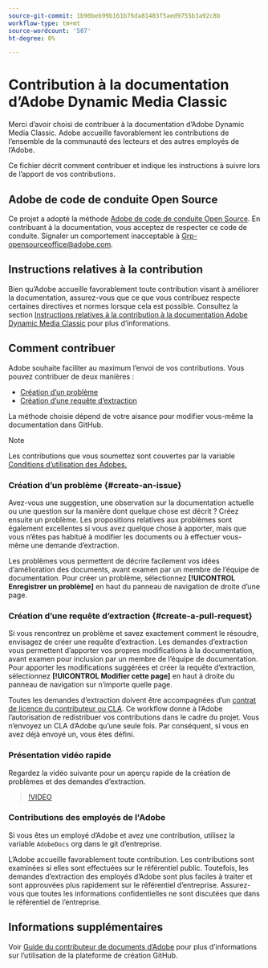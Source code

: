 ```yaml
---
source-git-commit: 1b90beb99b161b76da81403f5aed9755b3a92c8b
workflow-type: tm+mt
source-wordcount: '507'
ht-degree: 0%

---
```

# Contribution à la documentation d’Adobe Dynamic Media Classic

Merci d’avoir choisi de contribuer à la documentation d’Adobe Dynamic Media Classic. Adobe accueille favorablement les contributions de l’ensemble de la communauté des lecteurs et des autres employés de l’Adobe.

Ce fichier décrit comment contribuer et indique les instructions à suivre lors de l’apport de vos contributions.

## Adobe de code de conduite Open Source

Ce projet a adopté la méthode [Adobe de code de conduite Open Source](code-of-conduct.md). En contribuant à la documentation, vous acceptez de respecter ce code de conduite. Signaler un comportement inacceptable à [Grp-opensourceoffice@adobe.com](mailto:Grp-opensourceoffice@adobe.com).

## Instructions relatives à la contribution

Bien qu’Adobe accueille favorablement toute contribution visant à améliorer la documentation, assurez-vous que ce que vous contribuez respecte certaines directives et normes lorsque cela est possible. Consultez la section [Instructions relatives à la contribution à la documentation Adobe Dynamic Media Classic](guidelines.md) pour plus d’informations.

## Comment contribuer

Adobe souhaite faciliter au maximum l’envoi de vos contributions. Vous pouvez contribuer de deux manières :

* [Création d’un problème](#create-an-issue)
* [Création d’une requête d’extraction](#create-a-pull-request)

La méthode choisie dépend de votre aisance pour modifier vous-même la documentation dans GitHub.

>[!NOTE]
>
>Les contributions que vous soumettez sont couvertes par la variable [Conditions d’utilisation des Adobes.](https://www.adobe.com/legal/terms.html)

### Création d’un problème {#create-an-issue}

Avez-vous une suggestion, une observation sur la documentation actuelle ou une question sur la manière dont quelque chose est décrit ? Créez ensuite un problème. Les propositions relatives aux problèmes sont également excellentes si vous avez quelque chose à apporter, mais que vous n’êtes pas habitué à modifier les documents ou à effectuer vous-même une demande d’extraction.

Les problèmes vous permettent de décrire facilement vos idées d’amélioration des documents, avant examen par un membre de l’équipe de documentation. Pour créer un problème, sélectionnez **[!UICONTROL Enregistrer un problème]** en haut du panneau de navigation de droite d’une page.

### Création d’une requête d’extraction {#create-a-pull-request}

Si vous rencontrez un problème et savez exactement comment le résoudre, envisagez de créer une requête d’extraction. Les demandes d’extraction vous permettent d’apporter vos propres modifications à la documentation, avant examen pour inclusion par un membre de l’équipe de documentation. Pour apporter les modifications suggérées et créer la requête d’extraction, sélectionnez **[!UICONTROL Modifier cette page]** en haut à droite du panneau de navigation sur n’importe quelle page.

Toutes les demandes d’extraction doivent être accompagnées d’un [contrat de licence du contributeur ou CLA](https://opensource.adobe.com/cla.html). Ce workflow donne à l’Adobe l’autorisation de redistribuer vos contributions dans le cadre du projet. Vous n’envoyez un CLA d’Adobe qu’une seule fois. Par conséquent, si vous en avez déjà envoyé un, vous êtes défini.

### Présentation vidéo rapide

Regardez la vidéo suivante pour un aperçu rapide de la création de problèmes et des demandes d’extraction.

>[!VIDEO](https://video.tv.adobe.com/v/27069)

### Contributions des employés de l&#39;Adobe

Si vous êtes un employé d’Adobe et avez une contribution, utilisez la variable `AdobeDocs` org dans le git d’entreprise.

L’Adobe accueille favorablement toute contribution. Les contributions sont examinées si elles sont effectuées sur le référentiel public. Toutefois, les demandes d’extraction des employés d’Adobe sont plus faciles à traiter et sont approuvées plus rapidement sur le référentiel d’entreprise. Assurez-vous que toutes les informations confidentielles ne sont discutées que dans le référentiel de l’entreprise.

## Informations supplémentaires

Voir [Guide du contributeur de documents d’Adobe](https://experienceleague.adobe.com/docs/contributor/contributor-guide/introduction.html) pour plus d’informations sur l’utilisation de la plateforme de création GitHub.
